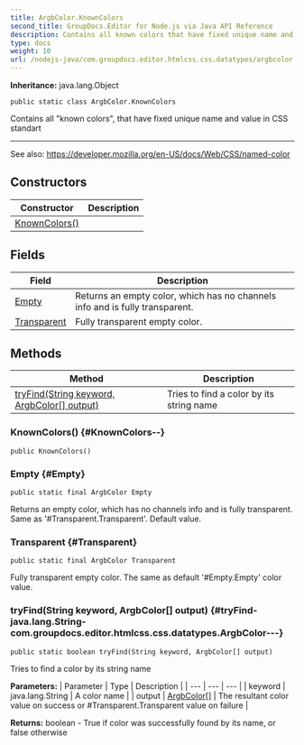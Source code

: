 ```yaml
---
title: ArgbColor.KnownColors
second_title: GroupDocs.Editor for Node.js via Java API Reference
description: Contains all known colors that have fixed unique name and value in CSS standart
type: docs
weight: 10
url: /nodejs-java/com.groupdocs.editor.htmlcss.css.datatypes/argbcolor.knowncolors/
---
```

**Inheritance:**
java.lang.Object
```
public static class ArgbColor.KnownColors
```

Contains all "known colors", that have fixed unique name and value in CSS standart

--------------------

See also: https://developer.mozilla.org/en-US/docs/Web/CSS/named-color
## Constructors

| Constructor | Description |
| --- | --- |
| [KnownColors()](#KnownColors--) |  |
## Fields

| Field | Description |
| --- | --- |
| [Empty](#Empty) | Returns an empty color, which has no channels info and is fully transparent. |
| [Transparent](#Transparent) | Fully transparent empty color. |
## Methods

| Method | Description |
| --- | --- |
| [tryFind(String keyword, ArgbColor[] output)](#tryFind-java.lang.String-com.groupdocs.editor.htmlcss.css.datatypes.ArgbColor---) | Tries to find a color by its string name |
### KnownColors() {#KnownColors--}
```
public KnownColors()
```


### Empty {#Empty}
```
public static final ArgbColor Empty
```


Returns an empty color, which has no channels info and is fully transparent. Same as '\#Transparent.Transparent'. Default value.

### Transparent {#Transparent}
```
public static final ArgbColor Transparent
```


Fully transparent empty color. The same as default '\#Empty.Empty' color value.

### tryFind(String keyword, ArgbColor[] output) {#tryFind-java.lang.String-com.groupdocs.editor.htmlcss.css.datatypes.ArgbColor---}
```
public static boolean tryFind(String keyword, ArgbColor[] output)
```


Tries to find a color by its string name

**Parameters:**
| Parameter | Type | Description |
| --- | --- | --- |
| keyword | java.lang.String | A color name |
| output | [ArgbColor\[\]](../../com.groupdocs.editor.htmlcss.css.datatypes/argbcolor) | The resultant color value on success or \#Transparent.Transparent value on failure |

**Returns:**
boolean - True if color was successfully found by its name, or false otherwise
